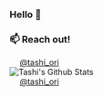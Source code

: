 ### Hello 👋


### 📫 Reach out!

<div>
  <img height="14px" width="14px" src="https://user-images.githubusercontent.com/25773716/151911700-799020ee-5d3f-436f-97d0-00fbff30e65f.png"/> 
  <a href="https://twitter.com/tashi_ori">@tashi_ori</a>
</div>
<img align="center" src="https://github-readme-stats.vercel.app/api/top-langs/?username=tashi-iu&theme=tokyonight&langs_count=6&layout=compact" alt="Tashi's Github Stats">
<div>
  <img height="14px" width="14px" src="https://user-images.githubusercontent.com/25773716/151911565-ad0dffcd-52f3-4945-b9fb-4f6e47c465db.png"/> 
  <a href="https://www.instagram.com/tashi_ori">@tashi_ori</a>
</div>
